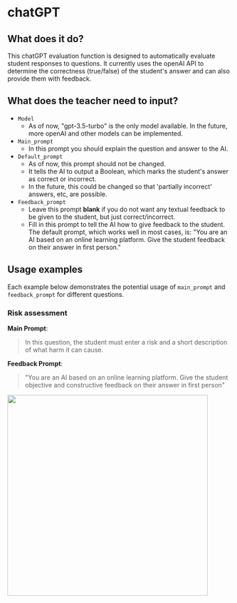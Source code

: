 # chatGPT

## What does it do?
This chatGPT evaluation function is designed to automatically evaluate student responses to questions. It currently uses the openAI API to determine the correctness (true/false) of the student's answer and can also provide them with feedback.


## What does the teacher need to input?
- `Model`
  - As of now, "gpt-3.5-turbo" is the only model available. In the future, more openAI and other models can be implemented.
- `Main_prompt`
  - In this prompt you should explain the question and answer to the AI.
- `Default_prompt`
  - As of now, this prompt should not be changed.
  - It tells the AI to output a Boolean, which marks the student's answer as correct or incorrect.
  - In the future, this could be changed so that 'partially incorrect' answers, etc, are possible.
- `Feedback_prompt`
  - Leave this prompt **blank** if you do not want any textual feedback to be given to the student, but just correct/incorrect.
  - Fill in this prompt to tell the AI how to give feedback to the student. The default prompt, which works well in most cases, is:
   "You are an AI based on an online learning platform. Give the student feedback on their answer in first person."

## Usage examples
Each example below demonstrates the potential usage of `main_prompt` and `feedback_prompt` for different questions.

### Risk assessment
**Main Prompt**:
> In this question, the student must enter a risk and a short description of what harm it can cause.

**Feedback Prompt**:
> "You are an AI based on an online learning platform. Give the student objective and constructive feedback on their answer in first person"

<img src="https://github.com/lambda-feedback/chatGPT/assets/138524447/af083bff-fade-4186-89aa-bc0b7f48ce0d" width="450">

